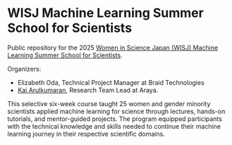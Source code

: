 # WISJ Machine Learning Summer School for Scientists
Public repository for the 2025 [Women in Science Japan (WISJ) Machine Learning Summer School for Scientists](https://www.womeninsciencejapan.com/machine-learning-program).

Organizers:
- Elizabeth Oda, Technical Project Manager at Braid Technologies
- [Kai Arulkumaran](https://github.com/Kaixhin), Research Team Lead at Araya. 

This selective six-week course taught 25 women and gender minority scientists applied machine learning for science through lectures, hands-on tutorials, and mentor-guided projects. 
The program equipped participants with the technical knowledge and skills needed to continue their machine learning journey in their respective scientific domains.
